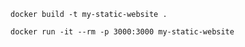 ```
docker build -t my-static-website .
```


```
docker run -it --rm -p 3000:3000 my-static-website
```
